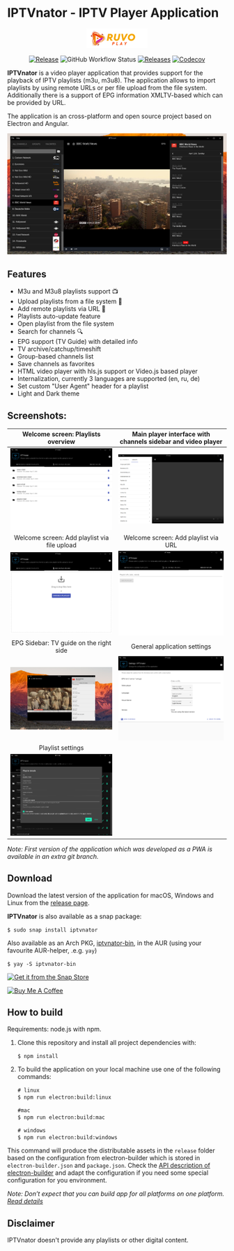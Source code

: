 # IPTVnator - IPTV Player Application

<p align="center">
  <img src="https://raw.githubusercontent.com/4gray/iptvnator/electron/src/assets/icons/favicon.256x256.png" alt="IPTVnator icon" title="Free IPTV player application" />
</p>
<p align="center">
  <a href="https://github.com/4gray/iptvnator/releases"><img src="https://img.shields.io/github/release/4gray/iptvnator.svg?style=for-the-badge&logo=appveyor" alt="Release"></a> <img alt="GitHub Workflow Status" src="https://img.shields.io/github/workflow/status/4gray/iptvnator/Build%20and%20release?style=for-the-badge"> <a href="https://github.com/4gray/iptvnator/releases"><img src="https://img.shields.io/github/downloads/4gray/iptvnator/total?style=for-the-badge&logo=appveyor" alt="Releases"></a> <a href="https://codecov.io/gh/4gray/iptvnator"><img alt="Codecov" src="https://img.shields.io/codecov/c/github/4gray/iptvnator?style=for-the-badge"></a>
</p>

**IPTVnator** is a video player application that provides support for the playback of IPTV playlists (m3u, m3u8). The application allows to import playlists by using remote URLs or per file upload from the file system. Additionally there is a support of EPG information XMLTV-based which can be provided by URL.

The application is an cross-platform and open source project based on Electron and Angular.

![IPTVnator: Channels list, player and epg list](./iptv-dark-theme.png)

## Features

- M3u and M3u8 playlists support 📺
- Upload playlists from a file system 📂
- Add remote playlists via URL 🔗
- Playlists auto-update feature
- Open playlist from the file system
- Search for channels 🔍
- EPG support (TV Guide) with detailed info
- TV archive/catchup/timeshift
- Group-based channels list
- Save channels as favorites
- HTML video player with hls.js support or Video.js based player
- Internalization, currently 3 languages are supported (en, ru, de)
- Set custom "User Agent" header for a playlist
- Light and Dark theme

## Screenshots:

| Welcome screen: Playlists overview                           | Main player interface with channels sidebar and video player                |
| :----------------------------------------------------------: | :-------------------------------------------------------: |
| ![Welcome screen: Playlists overview](./playlists.png)       | ![Sidebar with channel and video player](./iptv-main.png) |
| Welcome screen: Add playlist via file upload                | Welcome screen: Add playlist via URL                      |
| ![Welcome screen: Add playlist via file upload](./iptv-upload.png) | ![Welcome screen: Add playlist via URL](./upload-via-url.png)             |
| EPG Sidebar: TV guide on the right side                | General application settings
| ![EPG: TV guide on the right side](./iptv-epg.png) | ![General app settings](./iptv-settings.png) |
| Playlist settings                |
| ![Playlist settings](./iptv-playlist-settings.png) |  |

*Note: First version of the application which was developed as a PWA is available in an extra git branch.*

## Download

Download the latest version of the application for macOS, Windows and Linux from the [release page](https://github.com/4gray/iptvnator/releases).

**IPTVnator** is also available as a snap package:

```
$ sudo snap install iptvnator
```

Also available as an Arch PKG, [iptvnator-bin](https://aur.archlinux.org/packages/iptvnator-bin/), in the AUR (using your favourite AUR-helper, .e.g. `yay`)
```
$ yay -S iptvnator-bin
```

[![Get it from the Snap Store](https://snapcraft.io/static/images/badges/en/snap-store-black.svg)](https://snapcraft.io/iptvnator)

<a href="https://www.buymeacoffee.com/4gray" target="_blank"><img src="https://cdn.buymeacoffee.com/buttons/default-green.png" alt="Buy Me A Coffee" width="185"></a>

## How to build

Requirements: node.js with npm.

1. Clone this repository and install all project dependencies with:
   ```
   $ npm install
   ```

2. To build the application on your local machine use one of the following commands:
   ```
   # linux
   $ npm run electron:build:linux
   ```

   ```
   #mac
   $ npm run electron:build:mac
   ```

   ```
   # windows
   $ npm run electron:build:windows
   ```

This command will produce the distributable assets in the `release` folder based on the configuration from electron-builder which is stored in `electron-builder.json` and `package.json`. Check the [API description of electron-builder](https://www.electron.build/) and adapt the configuration if you need some special configuration for you environment.

*Note: Don’t expect that you can build app for all platforms on one platform. [Read details](https://www.electron.build/multi-platform-build)*

## Disclaimer

IPTVnator doesn't provide any playlists or other digital content.

